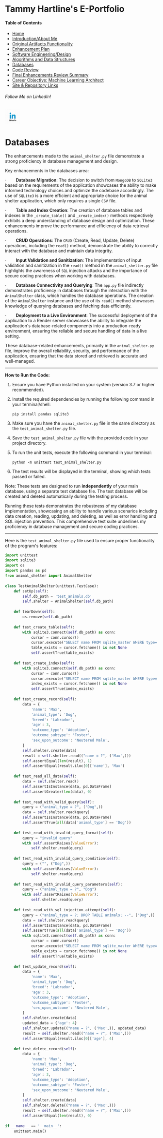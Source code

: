 <!-- databases.md -->

# Tammy Hartline's E-Portfolio

#### Table of Contents

- [Home](/index.md/)
- [Introduction/About Me](/intro.md/)
- [Original Artifacts Functionality](/original-artifact-functionality.md/)
- [Enhancement Plan](/enhancement-plan.md/)
- [Software Engineering/Design](/software-engineering-and-design.md/)
- [Algorithms and Data Structures](/algorithms-and-data-structures.md/)
- [Databases](/databases.md/)
- [Code Review](/code-review.md/)
- [Final Enhancements Review Summary](/final-enhancements-review-summary.md/)
- [Career Objective: Machine Learning Architect](/career-objective.md)
- [Site & Repository Links](/site-and-repo-links.md/)

###### Follow Me on LinkedIn!
<a href="https://www.linkedin.com/in/tammy-hartline-91981266/"><img src="linkedin.jpg" width="50" height="50" alt="LinkedIn Logo"></a>

# Databases

The enhancements made to the `animal_shelter.py` file demonstrate a strong proficiency in database management and design.

Key enhancements in the databases area:

·        **Database Migration**: The decision to switch from `MongoDB` to `SQLite3` based on the requirements of the application showcases the ability to make informed technology choices and optimize the codebase accordingly. The use of `SQLite3` is a more efficient and appropriate choice for the animal shelter application, which only requires a single `CSV` file.

·        **Table and Index Creation**: The creation of database tables and indexes in the `_create_table()` and `_create_index()` methods respectively exhibits a deep understanding of database design and optimization. These enhancements improve the performance and efficiency of data retrieval operations.

·        **CRUD Operations**: The `CRUD` (Create, Read, Update, Delete) operations, including the `read()` method, demonstrate the ability to correctly interact with the database and maintain data integrity.

·        **Input Validation and Sanitization**: The implementation of input validation and sanitization in the `read()` method in the `animal_shelter.py` file highlights the awareness of `SQL` injection attacks and the importance of secure coding practices when working with databases.

·        **Database Connectivity and Querying**: The `app.py` file indirectly demonstrates proficiency in databases through the interaction with the `AnimalShelter` class, which handles the database operations. The creation of the `AnimalShelter` instance and the use of its `read()` method showcases knowledge of querying databases and fetching data efficiently.

·        **Deployment to a Live Environment**: The successful deployment of the application to a Render server showcases the ability to integrate the application's database-related components into a production-ready environment, ensuring the reliable and secure handling of data in a live setting.

These database-related enhancements, primarily in the `animal_shelter.py` file, improve the overall reliability, security, and performance of the application, ensuring that the data stored and retrieved is accurate and well-managed.

---

**How to Run the Code:**

1. Ensure you have Python installed on your system (version 3.7 or higher recommended).

2. Install the required dependencies by running the following command in your terminal/shell:

   `pip install pandas sqlite3`

3. Make sure you have the `animal_shelter.py` file in the same directory as the `test_animal_shelter.py` file.

4. Save the `test_animal_shelter.py` file with the provided code in your project directory.

5. To run the unit tests, execute the following command in your terminal:

   `python -m unittest test_animal_shelter.py`

6. The test results will be displayed in the terminal, showing which tests passed or failed.

Note: These tests are designed to run **independently** of your main database, using a separate test database file. The test database will be created and deleted automatically during the testing process.

Running these tests demonstrates the robustness of my database implementation, showcasing an ability to handle various scenarios including data creation, reading, updating, and deleting, as well as error handling and SQL injection prevention. This comprehensive test suite underlines my proficiency in database management and secure coding practices.

---

Here is the `test_animal_shelter.py` file used to ensure proper functionality of the program's features:

``` python
import unittest
import sqlite3
import os
import pandas as pd
from animal_shelter import AnimalShelter

class TestAnimalShelter(unittest.TestCase):
    def setUp(self):
        self.db_path = 'test_animals.db'
        self.shelter = AnimalShelter(self.db_path)

    def tearDown(self):
        os.remove(self.db_path)

    def test_create_table(self):
        with sqlite3.connect(self.db_path) as conn:
            cursor = conn.cursor()
            cursor.execute("SELECT name FROM sqlite_master WHERE type='table' AND name='animals'")
            table_exists = cursor.fetchone() is not None
            self.assertTrue(table_exists)

    def test_create_index(self):
        with sqlite3.connect(self.db_path) as conn:
            cursor = conn.cursor()
            cursor.execute("SELECT name FROM sqlite_master WHERE type='index' AND name='idx_animal_type'")
            index_exists = cursor.fetchone() is not None
            self.assertTrue(index_exists)

    def test_create_record(self):
        data = {
            'name': 'Max',
            'animal_type': 'Dog',
            'breed': 'Labrador',
            'age': 3,
            'outcome_type': 'Adoption',
            'outcome_subtype': 'Foster',
            'sex_upon_outcome': 'Neutered Male',
        }
        self.shelter.create(data)
        result = self.shelter.read(("name = ?", ('Max',)))
        self.assertEqual(len(result), 1)
        self.assertEqual(result.iloc[0]['name'], 'Max')

    def test_read_all_data(self):
        data = self.shelter.read()
        self.assertIsInstance(data, pd.DataFrame)
        self.assertGreater(len(data), 0)

    def test_read_with_valid_query(self):
        query = ("animal_type = ?", ("Dog",))
        data = self.shelter.read(query)
        self.assertIsInstance(data, pd.DataFrame)
        self.assertTrue(all(data['animal_type'] == 'Dog'))

    def test_read_with_invalid_query_format(self):
        query = "invalid query"
        with self.assertRaises(ValueError):
            self.shelter.read(query)

    def test_read_with_invalid_query_condition(self):
        query = ("", ("Dog",))
        with self.assertRaises(ValueError):
            self.shelter.read(query)

    def test_read_with_invalid_query_parameters(self):
        query = ("animal_type = ?", "Dog")
        with self.assertRaises(ValueError):
            self.shelter.read(query)

    def test_read_with_sql_injection_attempt(self):
        query = ("animal_type = ?; DROP TABLE animals; --", ("Dog",))
        data = self.shelter.read(query)
        self.assertIsInstance(data, pd.DataFrame)
        self.assertTrue(all(data['animal_type'] == 'Dog'))
        with sqlite3.connect(self.db_path) as conn:
            cursor = conn.cursor()
            cursor.execute("SELECT name FROM sqlite_master WHERE type='table' AND name='animals'")
            table_exists = cursor.fetchone() is not None
            self.assertTrue(table_exists)

    def test_update_record(self):
        data = {
            'name': 'Max',
            'animal_type': 'Dog',
            'breed': 'Labrador',
            'age': 3,
            'outcome_type': 'Adoption',
            'outcome_subtype': 'Foster',
            'sex_upon_outcome': 'Neutered Male',
        }
        self.shelter.create(data)
        updated_data = {'age': 4}
        self.shelter.update(("name = ?", ('Max',)), updated_data)
        result = self.shelter.read(("name = ?", ('Max',)))
        self.assertEqual(result.iloc[0]['age'], 4)

    def test_delete_record(self):
        data = {
            'name': 'Max',
            'animal_type': 'Dog',
            'breed': 'Labrador',
            'age': 3,
            'outcome_type': 'Adoption',
            'outcome_subtype': 'Foster',
            'sex_upon_outcome': 'Neutered Male',
        }
        self.shelter.create(data)
        self.shelter.delete(("name = ?", ('Max',)))
        result = self.shelter.read(("name = ?", ('Max',)))
        self.assertEqual(len(result), 0)

if __name__ == '__main__':
    unittest.main()
```
